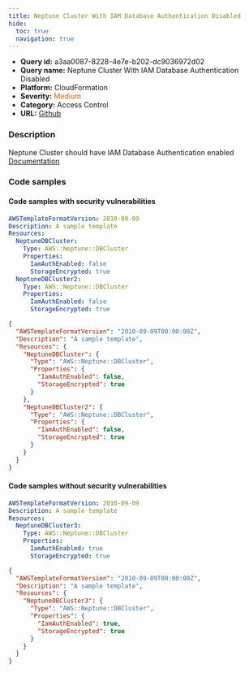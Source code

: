 ```yaml
---
title: Neptune Cluster With IAM Database Authentication Disabled
hide:
  toc: true
  navigation: true
---
```


<style>
  .highlight .hll {
    background-color: #ff171742;
  }
  .md-content {
    max-width: 1100px;
    margin: 0 auto;
  }
</style>

-   **Query id:** a3aa0087-8228-4e7e-b202-dc9036972d02
-   **Query name:** Neptune Cluster With IAM Database Authentication Disabled
-   **Platform:** CloudFormation
-   **Severity:** <span style="color:#C60">Medium</span>
-   **Category:** Access Control
-   **URL:** [Github](https://github.com/Checkmarx/kics/tree/master/assets/queries/cloudFormation/aws/neptune_cluster_with_iam_database_authentication_disabled)

### Description
Neptune Cluster should have IAM Database Authentication enabled<br>
[Documentation](https://docs.aws.amazon.com/AWSCloudFormation/latest/UserGuide/aws-resource-neptune-dbcluster.html#cfn-neptune-dbcluster-iamauthenabled)

### Code samples
#### Code samples with security vulnerabilities
```yaml title="Postitive test num. 1 - yaml file" hl_lines="12 7"
AWSTemplateFormatVersion: 2010-09-09
Description: A sample template
Resources:
  NeptuneDBCluster:
    Type: AWS::Neptune::DBCluster
    Properties:
      IamAuthEnabled: false
      StorageEncrypted: true
  NeptuneDBCluster2:
    Type: AWS::Neptune::DBCluster
    Properties:
      IamAuthEnabled: false
      StorageEncrypted: true

```
```json title="Postitive test num. 2 - json file" hl_lines="8 15"
{
  "AWSTemplateFormatVersion": "2010-09-09T00:00:00Z",
  "Description": "A sample template",
  "Resources": {
    "NeptuneDBCluster": {
      "Type": "AWS::Neptune::DBCluster",
      "Properties": {
        "IamAuthEnabled": false,
        "StorageEncrypted": true
      }
    },
    "NeptuneDBCluster2": {
      "Type": "AWS::Neptune::DBCluster",
      "Properties": {
        "IamAuthEnabled": false,
        "StorageEncrypted": true
      }
    }
  }
}

```


#### Code samples without security vulnerabilities
```yaml title="Negative test num. 1 - yaml file"
AWSTemplateFormatVersion: 2010-09-09
Description: A sample template
Resources:
  NeptuneDBCluster3:
    Type: AWS::Neptune::DBCluster
    Properties:
      IamAuthEnabled: true
      StorageEncrypted: true

```
```json title="Negative test num. 2 - json file"
{
  "AWSTemplateFormatVersion": "2010-09-09T00:00:00Z",
  "Description": "A sample template",
  "Resources": {
    "NeptuneDBCluster3": {
      "Type": "AWS::Neptune::DBCluster",
      "Properties": {
        "IamAuthEnabled": true,
        "StorageEncrypted": true
      }
    }
  }
}

```
